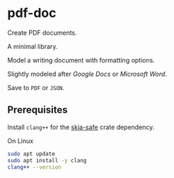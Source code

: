 # pdf-doc

Create PDF documents.

A minimal library.

Model a writing document with formatting options.

Slightly modeled after _Google Docs_ or _Microsoft Word_.

Save to `PDF` or `JSON`.

## Prerequisites

Install `clang++` for the [skia-safe](https://crates.io/crates/skia-safe) crate dependency.

On Linux
```sh
sudo apt update
sudo apt install -y clang
clang++ --version
```